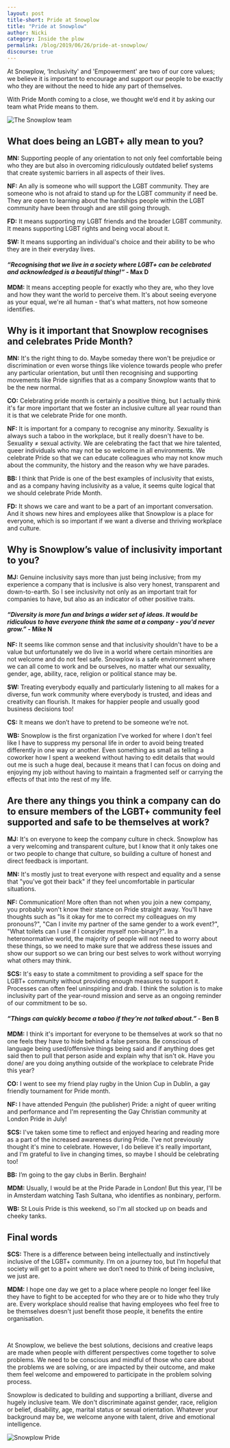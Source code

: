 ```yaml
---
layout: post
title-short: Pride at Snowplow
title: "Pride at Snowplow"
author: Nicki
category: Inside the plow
permalink: /blog/2019/06/26/pride-at-snowplow/
discourse: true
---
```


At Snowplow, ‘Inclusivity' and 'Empowerment'  are two of our core values; we believe it is important to encourage and support our people to be exactly who they are without the need to hide any part of themselves.

With Pride Month coming to a close, we thought we’d end it by asking our team what Pride means to them.

![The Snowplow team][snowplow-team-pride]

## What does being an LGBT+ ally mean to you?

**MN:** Supporting people of any orientation to not only feel comfortable being who they are but also in overcoming ridiculously outdated belief systems that create systemic barriers in all aspects of their lives.

**NF:** An ally is someone who will support the LGBT community. They are someone who is not afraid to stand up for the LGBT community if need be. They are open to learning about the hardships people within the LGBT community have been through and are still going through.

**FD:** It means supporting my LGBT friends and the broader LGBT community. It means supporting LGBT rights and being vocal about it.

**SW:** It means supporting an individual's choice and their ability to be who they are in their everyday lives.

#### *“Recognising that we live in a society where LGBT+ can be celebrated and acknowledged is a beautiful thing!“* - Max D

**MDM:** It means accepting people for exactly who they are, who they love and how they want the world to perceive them. It's about seeing everyone as your equal, we're all human - that's what matters, not how someone identifies.

## Why is it important that Snowplow recognises and celebrates Pride Month?

**MN:** It's the right thing to do. Maybe someday there won't be prejudice or discrimination or even worse things like violence towards people who prefer any particular orientation, but until then recognising and supporting movements like Pride signifies that as a company Snowplow wants that to be the new normal.

**CO:** Celebrating pride month is certainly a positive thing, but I actually think it's far more important that we foster an inclusive culture all year round than it is that we celebrate Pride for one month.

**NF:** It is important for a company to recognise any minority. Sexuality is always such a taboo in the workplace, but it really doesn't have to be. Sexuality ≠ sexual activity. We are celebrating the fact that we hire talented, queer individuals who may not be so welcome in all environments. We celebrate Pride so that we can educate colleagues who may not know much about the community, the history and the reason why we have parades.

**BB:** I think that Pride is one of the best examples of inclusivity that exists, and as a company having inclusivity as a value, it seems quite logical that we should celebrate Pride Month.

**FD:** It shows we care and want to be a part of an important conversation. And it shows new hires and employees alike that Snowplow is a place for everyone, which is so important if we want a diverse and thriving workplace and culture.

## Why is Snowplow’s value of inclusivity important to you?

**MJ:** Genuine inclusivity says more than just being inclusive; from my experience a company that is inclusive is also very honest, transparent and down-to-earth. So I see inclusivity not only as an important trait for companies to have, but also as an indicator of other positive traits.

#### *“Diversity is more fun and brings a wider set of ideas. It would be ridiculous to have everyone think the same at a company - you'd never grow.”* - Mike N

**NF:** It seems like common sense and that inclusivity shouldn't have to be a value but unfortunately we do live in a world where certain minorities are not welcome and do not feel safe. Snowplow is a safe environment where we can all come to work and be ourselves, no matter what our sexuality, gender, age, ability, race, religion or political stance may be.

**SW:** Treating everybody equally and particularly listening to all makes for a diverse, fun work community where everybody is trusted, and ideas and creativity can flourish. It makes for happier people and usually good business decisions too!

**CS:** It means we don’t have to pretend to be someone we’re not.

**WB:** Snowplow is the first organization I've worked for where I don't feel like I have to suppress my personal life in order to avoid being treated differently in one way or another. Even something as small as telling a coworker how I spent a weekend without having to edit details that would out me is such a huge deal, because it means that I can focus on doing and enjoying my job without having to maintain a fragmented self or carrying the effects of that into the rest of my life.

## Are there any things you think a company can do to ensure members of the LGBT+ community feel supported and safe to be themselves at work?

**MJ:** It's on everyone to keep the company culture in check. Snowplow has a very welcoming and transparent culture, but I know that it only takes one or two people to change that culture, so building a culture of honest and direct feedback is important.

**MN:** It's mostly just to treat everyone with respect and equality and a sense that "you've got their back" if they feel uncomfortable in particular situations.

**NF:** Communication! More often than not when you join a new company, you probably won't know their stance on Pride straight away. You'll have thoughts such as "Is it okay for me to correct my colleagues on my pronouns?", "Can I invite my partner of the same gender to a work event?", "What toilets can I use if I consider myself non-binary?". In a heteronormative world, the majority of people will not need to worry about these things, so we need to make sure that we address these issues and show our support so we can bring our best selves to work without worrying what others may think.

**SCS:** It's easy to state a commitment to providing a self space for the LGBT+ community without providing enough measures to support it. Processes can often feel uninspiring and drab. I think the solution is to make inclusivity part of the year-round mission and serve as an ongoing reminder of our commitment to be so.

#### *“Things can quickly become a taboo if they’re not talked about.”* - Ben B

**MDM:** I think it's important for everyone to be themselves at work so that no one feels they have to hide behind a false persona. Be conscious of language being used/offensive things being said and if anything does get said then to pull that person aside and explain why that isn't ok.
Have you done/ are you doing anything outside of the workplace to celebrate Pride this year?

**CO:** I went to see my friend play rugby in the Union Cup in Dublin, a gay friendly tournament for Pride month.

**NF:** I have attended Penguin (the publisher) Pride: a night of queer writing and performance and I'm representing the Gay Christian community at London Pride in July!

**SCS:** I've taken some time to reflect and enjoyed hearing and reading more as a part of the increased awareness during Pride. I've not previously thought it's mine to celebrate. However, I do believe it's really important, and I'm grateful to live in changing times, so maybe I should be celebrating too!

**BB:** I’m going to the gay clubs in Berlin. Berghain!

**MDM:** Usually, I would be at the Pride Parade in London! But this year, I'll be in Amsterdam watching Tash Sultana, who identifies as nonbinary, perform.

**WB:** St Louis Pride is this weekend, so I'm all stocked up on beads and cheeky tanks.

## Final words

**SCS:** There is a difference between being intellectually and instinctively inclusive of the LGBT+ community. I’m on a journey too, but I’m hopeful that society will get to a point where we don’t need to think of being inclusive, we just are.

**MDM:** I hope one day we get to a place where people no longer feel like they have to fight to be accepted for who they are or to hide who they truly are. Every workplace should realise that having employees who feel free to be themselves doesn't just benefit those people, it benefits the entire organisation.

<br>

At Snowplow, we believe the best solutions, decisions and creative leaps are made when people with different perspectives come together to solve problems.  We need to be conscious and mindful of those who care about the problems we are solving, or are impacted by their outcome, and make them feel welcome and empowered to participate in the problem solving process.

Snowplow is dedicated to building and supporting a brilliant, diverse and hugely inclusive team. We don't discriminate against gender, race, religion or belief, disability, age, marital status or sexual orientation. Whatever your background may be, we welcome anyone with talent, drive and emotional intelligence.

![Snowplow Pride][snowplow-pride]

[snowplow-team-pride]: /assets/img/blog/2019/06/snowplow-team-pride.png
[snowplow-pride]: /assets/img/blog/2019/06/snowplow-pride.gif
